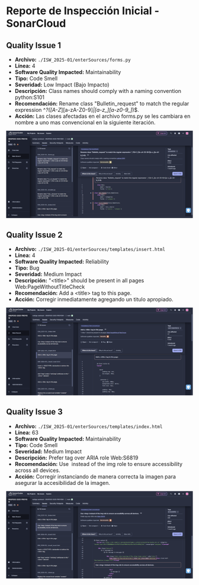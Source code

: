 # Reporte de Inspección Inicial - SonarCloud

## Quality Issue 1

- **Archivo:** `./ISW_2025-01/enterSources/forms.py`
- **Línea:** 4
- **Software Quality Impacted:** Maintainability
- **Tipo:** Code Smell
- **Severidad:** Low Impact (Bajo Impacto)
- **Descripción:** Class names should comply with a naming convention python:S101
- **Recomendación:** Rename class "Bulletin_request" to match the regular expression ^_?([A-Z_][a-zA-Z0-9]*|[a-z_][a-z0-9_]*)$.
- **Acción:** Las clases afectadas en el archivo forms.py se les cambiara en nombre a uno mas convencional en la siguiente iteración.

![Quality Issue 1](QualityIssue1.png)

## Quality Issue 2

- **Archivo:** `./ISW_2025-01/enterSources/templates/insert.html`
- **Línea:** 4
- **Software Quality Impacted:** Reliability
- **Tipo:** Bug
- **Severidad:** Medium Impact
- **Descripción:** "\<title>" should be present in all pages Web:PageWithoutTitleCheck
- **Recomendación:** Add a \<title> tag to this page.
- **Acción:** Corregir inmediatamente agregando un titulo apropiado.

![Quality Issue 2](QualityIssue2.png)

## Quality Issue 3

- **Archivo:** `./ISW_2025-01/enterSources/templates/index.html`
- **Línea:** 63
- **Software Quality Impacted:** Maintainability
- **Tipo:** Code Smell
- **Severidad:** Medium Impact
- **Descripción:** Prefer tag over ARIA role Web:S6819
- **Recomendación:** Use <img> instead of the img role to ensure accessibility across all devices.
- **Acción:** Corregir instanciando de manera correcta la imagen para asegurar la accesibilidad de la imagen.

![Quality Issue 3](QualityIssue3.png)
